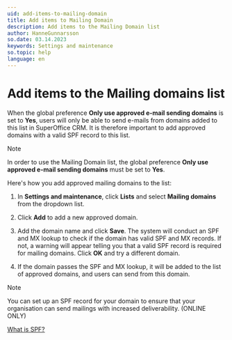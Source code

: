```yaml
---
uid: add-items-to-mailing-domain
title: Add items to Mailing Domain
description: Add items to the Mailing Domain list
author: HanneGunnarsson
so.date: 03.14.2023
keywords: Settings and maintenance
so.topic: help
language: en
---
```


# Add items to the Mailing domains list

When the global preference **Only use approved e-mail sending domains** is set to **Yes**, users will only be able to send e-mails from domains added to this list in SuperOffice CRM. It is therefore important to add approved domains with a valid SPF record to this list.

> [!NOTE]
> In order to use the Mailing Domain list, the global preference **Only use approved e-mail sending domains** must be set to **Yes**.

Here's how you add approved mailing domains to the list:

1. In **Settings and maintenance**, click **Lists** and select **Mailing domains** from the dropdown list.

1. Click **Add** to add a new approved domain.

1. Add the domain name and click **Save**. The system will conduct an SPF and MX lookup to check if the domain has valid SPF and MX records. If not, a warning will appear telling you that a valid SPF record is required for mailing domains. Click **OK** and try a different domain.

1. If the domain passes the SPF and MX lookup, it will be added to the list of approved domains, and users can send from this domain.

> [!NOTE]
> You can set up an SPF record for your domain to ensure that your organisation can send mailings with increased deliverability. (ONLINE ONLY)

[What is SPF?][1]

<!-- Referenced links -->
[1]: https://docs.superoffice.com/en/email/mailgun/spf/index.html

<!-- Referenced images -->
